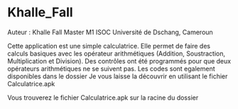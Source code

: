 # Khalle_Fall

Auteur : Khalle Fall Master M1 ISOC Université de Dschang, Cameroun

Cette application est une simple calculatrice. Elle permet de faire des calculs basiques avec les opérateur arithmétiques
(Addition, Soustraction, Multiplication et Division). Des contrôles ont été programmés pour que deux opérateurs arithmétiques ne se suivent pas.
Les codes sont egalement disponibles dans le dossier 
Je vous laisse la découvrir en utilisant le fichier Calculatrice.apk 

Vous trouverez le fichier Calculatrice.apk sur la racine du dossier
